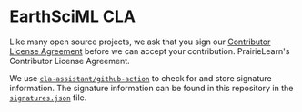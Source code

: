 # EarthSciML CLA

Like many open source projects, we ask that you sign our [Contributor License Agreement](./CLA.md) before we can accept your contribution.
PrairieLearn's Contributor License Agreement.

We use [`cla-assistant/github-action`](https://github.com/cla-assistant/github-action) to check for and store signature information. The signature information can be found in this repository in the [`signatures.json`](./signatures.json) file.
